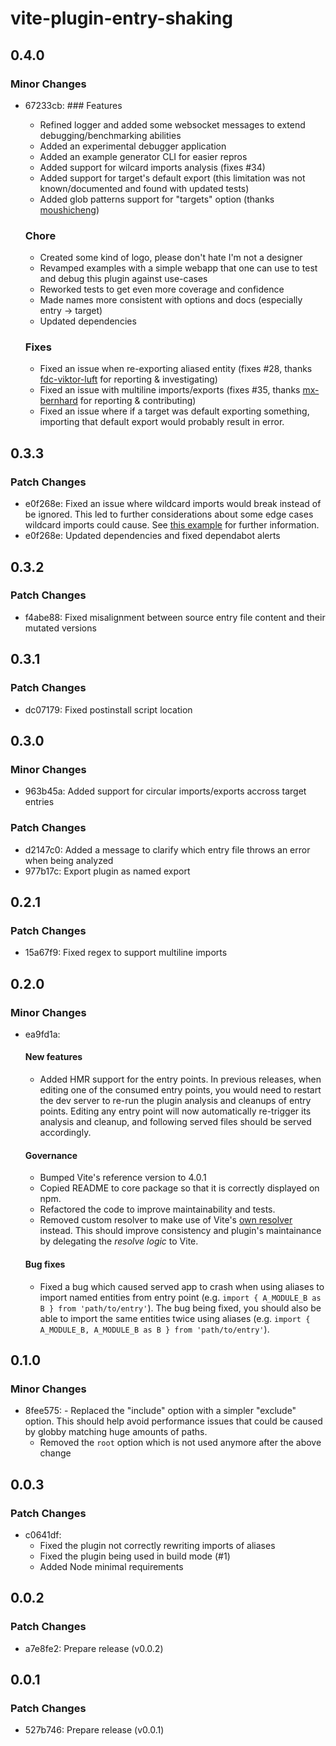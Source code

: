 # vite-plugin-entry-shaking

## 0.4.0

### Minor Changes

- 67233cb: ### Features

  - Refined logger and added some websocket messages to extend debugging/benchmarking abilities
  - Added an experimental debugger application
  - Added an example generator CLI for easier repros
  - Added support for wilcard imports analysis (fixes #34)
  - Added support for target's default export (this limitation was not known/documented and found with
    updated tests)
  - Added glob patterns support for "targets" option (thanks
    [moushicheng](https://github.com/moushicheng))

  ### Chore

  - Created some kind of logo, please don't hate I'm not a designer
  - Revamped examples with a simple webapp that one can use to test and debug this plugin against
    use-cases
  - Reworked tests to get even more coverage and confidence
  - Made names more consistent with options and docs (especially entry -> target)
  - Updated dependencies

  ### Fixes

  - Fixed an issue when re-exporting aliased entity (fixes #28, thanks
    [fdc-viktor-luft](https://github.com/fdc-viktor-luft) for reporting & investigating)
  - Fixed an issue with multiline imports/exports (fixes #35, thanks
    [mx-bernhard](https://github.com/mx-bernhard) for reporting & contributing)
  - Fixed an issue where if a target was default exporting something, importing that default export
    would probably result in error.

## 0.3.3

### Patch Changes

- e0f268e: Fixed an issue where wildcard imports would break instead of be ignored. This led to
  further considerations about some edge cases wildcard imports could cause. See
  [this example](./examples/issue-29/src/main.ts) for further information.
- e0f268e: Updated dependencies and fixed dependabot alerts

## 0.3.2

### Patch Changes

- f4abe88: Fixed misalignment between source entry file content and their mutated versions

## 0.3.1

### Patch Changes

- dc07179: Fixed postinstall script location

## 0.3.0

### Minor Changes

- 963b45a: Added support for circular imports/exports accross target entries

### Patch Changes

- d2147c0: Added a message to clarify which entry file throws an error when being analyzed
- 977b17c: Export plugin as named export

## 0.2.1

### Patch Changes

- 15a67f9: Fixed regex to support multiline imports

## 0.2.0

### Minor Changes

- ea9fd1a:

  #### New features

  - Added HMR support for the entry points. In previous releases, when editing one of the consumed
    entry points, you would need to restart the dev server to re-run the plugin analysis and
    cleanups of entry points. Editing any entry point will now automatically re-trigger its analysis
    and cleanup, and following served files should be served accordingly.

  #### Governance

  - Bumped Vite's reference version to 4.0.1
  - Copied README to core package so that it is correctly displayed on npm.
  - Refactored the code to improve maintainability and tests.
  - Removed custom resolver to make use of Vite's
    [own resolver](https://github.com/vitejs/vite/blob/main/packages/vite/src/node/config.ts#L544)
    instead. This should improve consistency and plugin's maintainance by delegating the _resolve
    logic_ to Vite.

  #### Bug fixes

  - Fixed a bug which caused served app to crash when using aliases to import named entities from
    entry point (e.g. `import { A_MODULE_B as B } from 'path/to/entry'`). The bug being fixed, you
    should also be able to import the same entities twice using aliases (e.g.
    `import { A_MODULE_B, A_MODULE_B as B } from 'path/to/entry'`).

## 0.1.0

### Minor Changes

- 8fee575: - Replaced the "include" option with a simpler "exclude" option. This should help avoid
  performance issues that could be caused by globby matching huge amounts of paths.
  - Removed the `root` option which is not used anymore after the above change

## 0.0.3

### Patch Changes

- c0641df:
  - Fixed the plugin not correctly rewriting imports of aliases
  - Fixed the plugin being used in build mode (#1)
  - Added Node minimal requirements

## 0.0.2

### Patch Changes

- a7e8fe2: Prepare release (v0.0.2)

## 0.0.1

### Patch Changes

- 527b746: Prepare release (v0.0.1)
